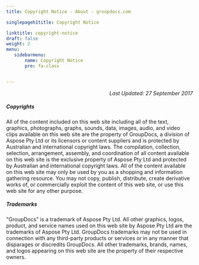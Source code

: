 ```yaml
---
title: Copyright Notice - About - groupdocs.com

singlepageh1title: Copyright Notice

linktitle: copyright-notice
draft: false
weight: 2
menu:
   sidebarmenu: 
       name: Copyright Notice
       pre: fa-class


---
```



<div class="box1">
<p style="text-align: right;"><em>Last Updated: </em><i>27 September 2017</i></p>
<h5>Copyrights</h5>
<p>All of the content included on this web site including all of the text, graphics, photographs, graphs, sounds, data, images, audio, and video clips available on this web site are the property of GroupDocs, a division of Aspose Pty Ltd or its licensors or content suppliers and is protected by Australian and international copyright laws. The compilation, collection, selection, arrangement, assembly, and coordination of all content available on this web site is the exclusive property of Aspose Pty Ltd and protected by Australian and international copyright laws. All of the content available on this web site may only be used by you as a shopping and information gathering resource. You may not copy, publish, distribute, create derivative works of, or commercially exploit the content of this web site, or use this web site for any other purpose.</p>
</div>
<div class="box1">
<h5>Trademarks</h5>
<p>"GroupDocs" is a trademark of Aspose Pty Ltd. All other graphics, logos, product, and service names used on this web site by Aspose Pty Ltd are the trademarks of Aspose Pty Ltd. GroupDocs trademarks may not be used in connection with any third-party products or services or in any manner that disparages or discredits GroupDocs. All other trademarks, brands, names, and logos appearing on this web site are the property of their respective owners.</p>
</div>
